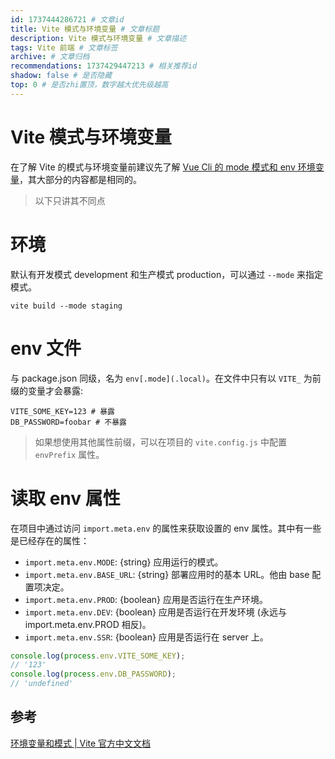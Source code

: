 ```yaml
---
id: 1737444286721 # 文章id
title: Vite 模式与环境变量 # 文章标题
description: Vite 模式与环境变量 # 文章描述
tags: Vite 前端 # 文章标签
archive: # 文章归档
recommendations: 1737429447213 # 相关推荐id
shadow: false # 是否隐藏
top: 0 # 是否zhi置顶，数字越大优先级越高
---
```


# Vite 模式与环境变量

在了解 Vite 的模式与环境变量前建议先了解 [Vue Cli 的 mode 模式和 env 环境变量](./VueCliModeAndEnv)，其大部分的内容都是相同的。

> 以下只讲其不同点

# 环境

默认有开发模式 development 和生产模式 production，可以通过 `--mode` 来指定模式。

```shell title=hidden
vite build --mode staging
```

# env 文件

与 package.json 同级，名为 `env[.mode](.local)`。在文件中只有以 `VITE_` 为前缀的变量才会暴露:

```shell
VITE_SOME_KEY=123 # 暴露
DB_PASSWORD=foobar # 不暴露
```

> 如果想使用其他属性前缀，可以在项目的 `vite.config.js` 中配置 `envPrefix` 属性。

# 读取 env 属性

在项目中通过访问 `import.meta.env` 的属性来获取设置的 env 属性。其中有一些是已经存在的属性：

- `import.meta.env.MODE`: {string} 应用运行的模式。
- `import.meta.env.BASE_URL`: {string} 部署应用时的基本 URL。他由 base 配置项决定。
- `import.meta.env.PROD`: {boolean} 应用是否运行在生产环境。
- `import.meta.env.DEV`: {boolean} 应用是否运行在开发环境 (永远与 import.meta.env.PROD 相反)。
- `import.meta.env.SSR`: {boolean} 应用是否运行在 server 上。

```js
console.log(process.env.VITE_SOME_KEY);
// '123'
console.log(process.env.DB_PASSWORD);
// 'undefined'
```

## 参考

[环境变量和模式 | Vite 官方中文文档](https://cn.vitejs.dev/guide/env-and-mode)
